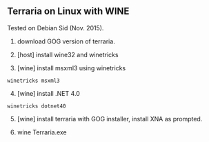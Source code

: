 Terraria on Linux with WINE
---

Tested on Debian Sid (Nov. 2015).  

1. download GOG version of terraria.  

2. [host] install wine32 and winetricks  

3. [wine] install msxml3 using winetricks  
```
winetricks msxml3
```

4. [wine] install .NET 4.0  
```
winetricks dotnet40
```

5. [wine] install terraria with GOG installer, install XNA as prompted.  

6. wine Terraria.exe  
